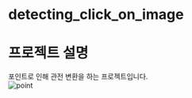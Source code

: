 # detecting_click_on_image

# 프로젝트 설명   
포인트로 인해 관전 변환을 하는 프로젝트입니다.   
![point](https://user-images.githubusercontent.com/49854618/147845356-dde98a30-3a74-4884-90fd-0509a4502b45.gif)
